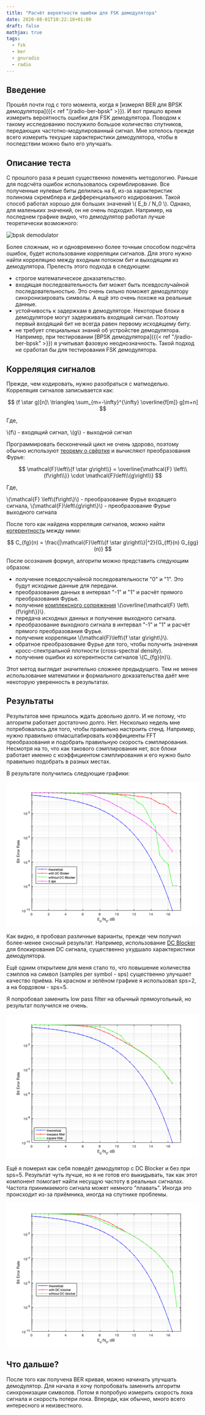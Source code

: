 ```yaml
---
title: "Расчёт вероятности ошибки для FSK демодулятора"
date: 2020-08-01T10:22:18+01:00
draft: false
mathjax: true
tags:
  - fsk
  - ber
  - gnuradio
  - radio
---
```


## Введение

Прошёл почти год с того момента, когда я [измерял BER для BPSK демодулятора]({{< ref "/jradio-ber-bpsk" >}}). И вот пришло время измерить вероятность ошибки для FSK демодулятора. Поводом к такому исследованию послужило большое количество спутников, передающих частотно-модулированный сигнал. Мне хотелось прежде всего измерить текущие характеристики демодулятора, чтобы в последствии можно было его улучшать.

## Описание теста

С прошлого раза я решил существенно поменять методологию. Раньше для подсчёта ошибок использовалось скремблирование. Все полученные нулевые биты делились на 6, из-за характеристик полинома скремблера и дифференциального кодирования. Такой способ работал хорошо для больших значений \\( E_b / N_0 \\). Однако, для маленьких значений, он не очень подходил. Например, на последнем графике видно, что демодулятор работал лучше теоретически возможного:

![bpsk demodulator](img/ber-bpsk-demodulator.png)

Более сложным, но и одновременно более точным способом подсчёта ошибок, будет использование корреляции сигналов. Для этого нужно найти корреляцию между входным потоком бит и выходящим из демодулятора. Прелесть этого подхода в следующем:

 * строгое математическое доказательство.
 * входящая последовательность бит может быть псевдослучайной последовательностью. Это очень сильно поможет демодулятору синхронизировать символы. А ещё это очень похоже на реальные данные.
 * устойчивость к задержкам в демодуляторе. Некоторые блоки в демодуляторе могут задерживать входящий сигнал. Поэтому первый входящий бит не всегда равен первому исходящему биту.
 * не требует специальных знаний об устройстве демодулятора. Например, при тестировании [BPSK демодулятора]({{< ref "/jradio-ber-bpsk" >}}) я учитывал фазовую неоднозначность. Такой подход не сработал бы для тестирования FSK демодулятора.

## Корреляция сигналов

Прежде, чем кодировать, нужно разобраться с матмоделью. Корреляция сигналов записывается как:

$$
(f \star g)[n]\ \triangleq \sum_{m=-\infty}^{\infty} \overline{f[m]} g[m+n]
$$

Где,

\\(f\\) - входящий сигнал,
\\(g\\) - выходной сигнал

Программировать бесконечный цикл не очень здорово, поэтому обычно используют [теорему о свёртке](https://en.wikipedia.org/wiki/Convolution_theorem) и вычисляют преобразования Фурье:

$$
\mathcal{F}\left\\{f \star g\right\\} = \overline{\mathcal{F} \left\\{f\right\\}} \cdot \mathcal{F}\left\\{g\right\\}
$$

Где,

\\(\mathcal{F} \left\\{f\right\\}\\) - преобразование Фурье входящего сигнала,
\\(\mathcal{F}\left\\{g\right\\}\\) - преобразование Фурье выходного сигнала

После того как найдена корреляция сигналов, можно найти [когерентность](https://en.wikipedia.org/wiki/Coherence_(signal_processing)) между ними:

$$
C_{fg}(n) = \frac{|\mathcal{F}\left\\{f \star g\right\\}|^2}{G_{ff}(n) G_{gg}(n)}
$$

После осознания формул, алгоритм можно представить следующим образом:

 - получение псевдослучайной последовательности "0" и "1". Это будут исходные данные для передачи.
 - преобразование данных в интервал "-1" и "1" и расчёт прямого преобразования Фурье.
 - получение [комплексного сопряжения](https://ru.wikipedia.org/wiki/Комплексное_сопряжение) \\(\overline{\mathcal{F} \left\\{f\right\\}}\\).
 - передача исходных данных и получение выходного сигнала.
 - преобразование выходного сигнала в интервал "-1" и "1" и расчёт прямого преобразования Фурье.
 - получение корреляции \\(\mathcal{F}\left\\{f \star g\right\\}\\).
 - обратное преобразование Фурье для того, чтобы получить значения кросс-спектральной плотности (cross-spectral density).
 - получение ошибки из когерентности сигналов \\(C_{fg}(n)\\).
 
Этот метод выглядит значительно сложнее предыдущего. Тем не менее использование математики и формального доказательства даёт мне некоторую уверенность в результатах. 

## Результаты

Результатов мне пришлось ждать довольно долго. И не потому, что алгоритм работает достаточно долго. Нет. Несколько недель мне потребовалось для того, чтобы правильно настроить стенд. Например, нужно правильно отмасштабировать коэффициенты FFT преобразования и подобрать правильную скорость сэмплирования. Несмотря на то, что как такового сэмплирования нет, все блоки работает именно с коэффициентом сэмплирования и его нужно было правильно подобрать в разных местах.

В результате получились следующие графики:

![fsk demodulator](/img/jradio-ber-fsk/fskBer.png)

Как видно, я пробовал различные варианты, прежде чем получил более-менее сносный результат. Например, использование [DC Blocker](https://en.wikipedia.org/wiki/DC_block) для блокирования DC сигнала, существенно ухудшало характеристики демодулятора.

Ещё одним открытием для меня стало то, что повышение количества сэмплов на символ (samples per symbol - sps) существенно улучшает качество приёма. На красном и зелёном графике я использовал sps=2, а на бордовом - sps=5.

Я попробовал заменить low pass filter на обычный прямоугольный, но результат получился не очень.

![](/img/jradio-ber-fsk/lpfVsSquare.png)

Ещё я померил как себя поведёт демодулятор с DC Blocker и без при sps=5. Результат чуть лучше, но я не готов его выкидывать, так как этот компонент помогает найти несущую частоту в реальных сигналах. Частота принимаемого сигнала может немного "плавать". Иногда это происходит из-за приёмника, иногда на спутнике проблемы.

![](/img/jradio-ber-fsk/withDCvswithout.png)

## Что дальше?

После того как получена BER кривая, можно начинать улучшать демодулятор. Для начала я хочу попробовать заменить алгоритм синхронизации символов. Потом я попробую измерить скорость лока сигнала и скорость потери лока. Впереди, как обычно, много всего интересного и неизвестного.